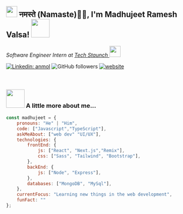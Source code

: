 
<h2><img src="https://emojis.slackmojis.com/emojis/images/1531849430/4246/blob-sunglasses.gif?1531849430" width="30"/> नमस्ते (Namaste)🙏🏻, I'm Madhujeet Ramesh Valsa! <img src="https://media.giphy.com/media/12oufCB0MyZ1Go/giphy.gif" width="50"></h2>
<p><em> Software Engineer Intern at <a href="https://techstaunch.com/">Tech Staunch
</a><img src="https://media.giphy.com/media/WUlplcMpOCEmTGBtBW/giphy.gif" width="30"> 
</em></p>

[![Linkedin: anmol](https://img.shields.io/badge/-jeetu-blue?style=flat-square&logo=Linkedin&logoColor=white&link=https://www.linkedin.com/in/madhujeet-valsa-48b7a6256)](https://www.linkedin.com/in/madhujeet-valsa-48b7a6256)
![GitHub followers](https://img.shields.io/github/followers/ts-geek69?label=Follow&style=social)
[![website](https://img.shields.io/badge/Website-46a2f1.svg?&style=flat-square&logo=Google-Chrome&logoColor=white&link=https://anmolsingh.me/)](https://bmujeetu-jeetu-valsas-projects.vercel.app/)


<br/>








### <img src="https://media.giphy.com/media/VgCDAzcKvsR6OM0uWg/giphy.gif" width="50"> A little more about me...  

```javascript
const madhujeet = {
    pronouns: "He" | "Him",
    code: ["Javascript","TypeScript"],
    askMeAbout: ["web dev" "UI/UX"],
    technologies: {
        frontEnd: {
            js: ["React", "Next.js","Remix"],
            css: ["Sass", "Tailwind", "Bootstrap"],
        },
        backEnd: {
            js: ["Node", "Express"],
        },
        databases: ["MongoDB", "MySql"],
    },
    currentFocus: "Learning new things in the web development",
    funFact: ""
};
```



